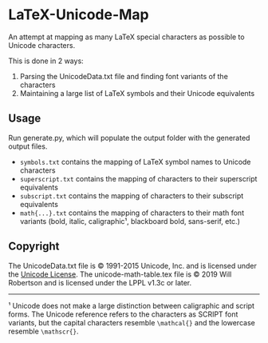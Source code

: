 # LaTeX-Unicode-Map
An attempt at mapping as many LaTeX special characters as possible to Unicode characters.  

This is done in 2 ways:
1. Parsing the UnicodeData.txt file and finding font variants of the characters
2. Maintaining a large list of LaTeX symbols and their Unicode equivalents

## Usage
Run generate.py, which will populate the output folder with the generated output files.
- `symbols.txt` contains the mapping of LaTeX symbol names to Unicode characters
- `superscript.txt` contains the mapping of characters to their superscript equivalents
- `subscript.txt` contains the mapping of characters to their subscript equivalents
- `math{...}.txt` contains the mapping of characters to their math font variants (bold, italic, caligraphic¹, blackboard bold, sans-serif, etc.)


## Copyright
The UnicodeData.txt file is © 1991-2015 Unicode, Inc. and is licensed under the [Unicode License](http://www.unicode.org/license.html).
The unicode-math-table.tex file is © 2019 Will Robertson and is licensed under the LPPL v1.3c or later.

---

¹ Unicode does not make a large distinction between caligraphic and script forms. The Unicode reference refers to the characters as SCRIPT font variants, but the capital characters resemble `\mathcal{}` and the lowercase resemble `\mathscr{}`.

